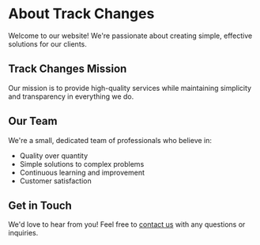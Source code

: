 # About Track Changes

Welcome to our website! We're passionate about creating simple, effective solutions for our clients.

## Track Changes Mission

Our mission is to provide high-quality services while maintaining simplicity and transparency in everything we do.

## Our Team

We're a small, dedicated team of professionals who believe in:

- Quality over quantity
- Simple solutions to complex problems
- Continuous learning and improvement
- Customer satisfaction

## Get in Touch

We'd love to hear from you! Feel free to [contact us](/contact.html) with any questions or inquiries. 